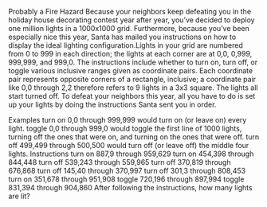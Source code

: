 Probably a Fire Hazard
Because your neighbors keep defeating you in the holiday house decorating contest year after year, you’ve decided to deploy one million lights in a 1000x1000 grid. Furthermore, because you’ve been especially nice this year, Santa has mailed you instructions on how to display the ideal lighting configuration.Lights in your grid are numbered from 0 to 999 in each direction; the lights at each corner are at 0,0, 0,999, 999,999, and 999,0. The instructions include whether to turn on, turn off, or toggle various inclusive ranges given as coordinate pairs. Each coordinate pair represents opposite corners of a rectangle, inclusive; a coordinate pair like 0,0 through 2,2 therefore refers to 9 lights in a 3x3 square. The lights all start turned off. To defeat your neighbors this year, all you have to do is set up your lights by doing the instructions Santa sent you in order.

Examples
turn on 0,0 through 999,999 would turn on (or leave on) every light.
toggle 0,0 through 999,0 would toggle the first line of 1000 lights, turning off the ones that were on, and turning on the ones that were off.
turn off 499,499 through 500,500 would turn off (or leave off) the middle four lights.
Instructions
turn on 887,9 through 959,629
turn on 454,398 through 844,448
turn off 539,243 through 559,965
turn off 370,819 through 676,868
turn off 145,40 through 370,997
turn off 301,3 through 808,453
turn on 351,678 through 951,908
toggle 720,196 through 897,994
toggle 831,394 through 904,860
After following the instructions, how many lights are lit?
